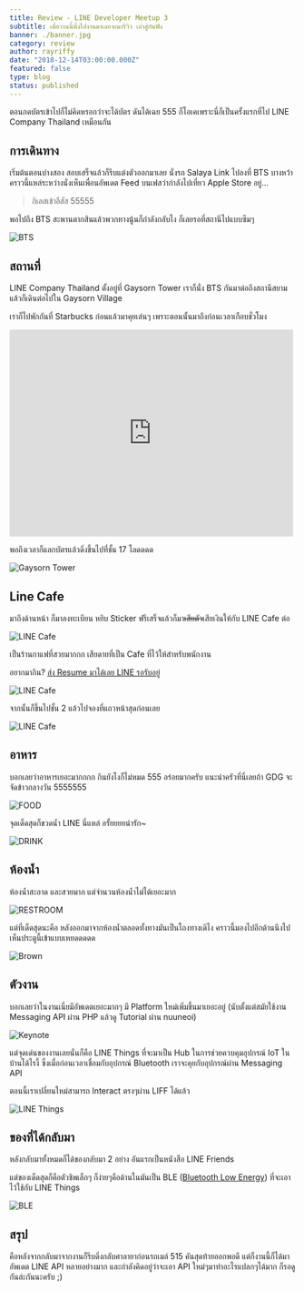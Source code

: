```yaml
---
title: Review - LINE Developer Meetup 3
subtitle: เมื่อวานนี้พึ่งไปงานมาเลยจะมารีวิว เล่าสู่กันฟัง
banner: ./banner.jpg
category: review
author: rayriffy
date: "2018-12-14T03:00:00.000Z"
featured: false
type: blog
status: published
---
```


ตอนกดบัตรเข้าไปก็ไม่คิดหรอกว่าจะได้บัตร ดันได้เฉย 555 ก็โอเคเพราะนี่ก็เป็นครั้งแรกที่ไป LINE Company Thailand เหมือนกัน

## การเดินทาง

เริ่มต้นตอนบ่างสอง สอบเสร็จแล้วก็รีบแต่งตัวออกมาเลย นั่งรถ Salaya Link ไปลงที่ BTS บางหว้าคราวนี้แหล่ระหว่างนั่งเห็นเพื่อนอัพเดต Feed บนเฟสว่ากำลังไปเที่ยว Apple Store อยู่...

> กิเลสเข้าอีสัส 55555

พอไปถึง BTS สะพานตากสินแล้วพวกทางนู้นก็กำลังกลับไง ก็เลยรอที่สถานีไปแบบซึมๆ

![BTS](./IMG_0917.jpg)

## สถานที่

LINE Company Thailand ตั้งอยู่ที่ Gaysorn Tower เราก็นั่ง BTS กันมาต่อถึงสถานีสยาม แล้วก็เดินต่อไปใน Gaysorn Village

เราก็ไปพักกันที่ Starbucks ก่อนแล้วมาคุยเล่นๆ เพราะตอนนั้นมาถึงก่อนเวลาเกือบชั่วโมง

<iframe src="https://www.facebook.com/plugins/post.php?href=https%3A%2F%2Fwww.facebook.com%2Fjukbots%2Fposts%2F2381250825237791&width=1000" width="500" height="364" style="border:none;overflow:hidden" scrolling="no" frameborder="0" allowTransparency="true" allow="encrypted-media"></iframe>

พอถึงเวลาก็แลกบัตรแล้วดิ่งขึ้นไปที่ชั้น 17 โลดดดด

![Gaysorn Tower](./IMG_0920.jpg)

## Line Cafe

มาถึงด้านหน้า ก็มาลงทะเบียน หยิบ Sticker ฟรีเสร็จแล้วก็มา~~เสียตัว~~เสียเงินให้กับ LINE Cafe ต่อ

![LINE Cafe](./IMG_0921.jpg)

เป็นร้านกาแฟที่สวยมากกก เสียดายที่เป็น Cafe ที่ไว้ให้สำหรับพนักงาน 

อยากมากิน? [ส่ง Resume มาได้เลย LINE รอรับอยู่](https://career.linecorp.com/linecorp/career/list?classId=&locationCd=TH)

![LINE Cafe](./IMG_0935.jpg)

จากนั้นก็ขึ้นไปชั้น 2 แล้วไปจองที่แถวหน้าสุดก่อนเลย

![LINE Cafe](./IMG_0927.jpg)

## อาหาร

บอกเลยว่าอาหารเยอะมากกกก กินยังไงก็ไม่หมด 555 อร่อยมากครับ แนะนำครัวที่นี่เลยถ้า GDG จะจัดข้าวกลางวัน 5555555

![FOOD](./IMG_0929.jpg)

จุดเด็ดสุดก็ขวดน้ำ LINE นี่แหล่ อรั้ยยยยน่ารัก~

![DRINK](./IMG_0933.jpg)

## ห้องน้ำ

ห้องน้ำสะอาด และสวยมาก แต่จำนวนห้องน้ำไม่ได้เยอะมาก

![RESTROOM](./IMG_0931.jpg)

แต่ที่เด็ดสุดนะคือ หลังออกมาจากห้องน้ำตลอดทั้งทางมันเป็นโถงทางเดิไง คราวนี้มองไปอีกด้านนึงไปเห็นประตูนี้เข้าแบบเหยดดดดด

![Brown](./IMG_0932.jpg)

## ตัวงาน

บอกเลยว่าในงานเนี่ยมีอัพเดตเยอะมากๆ มี Platform ใหม่เพิ่มขึ้นมาเยอะอยู่ (นับตั้งแต่สมัยใช้งาน Messaging API ผ่าน PHP แล้วดู Tutorial ผ่าน nuuneoi)

![Keynote](./IMG_0938.jpg)

แต่จุดเด่นของงานเลยนั่นก็คือ LINE Things ที่จะมาเป็น Hub ในการช่วยควบคุมอุปกรณ์ IoT ในบ้านได้ไรงี้ ซึ่งเมื่อก่อนเวลาเชื่อมกับอุปกรณ์ Bluetooth เราจะคุยกับอุปกรณ์ผ่าน Messaging API

ตอนนี้เราเปลี่ยนใหม่สามารถ Interact ตรงๆผ่าน LIFF ได้แล้ว

![LINE Things](./IMG_0955.jpg)

## ของที่ได้กลับมา

หลังกลับมาทั้งหมดก็ได้ของกลับมา 2 อย่าง อันแรกเป็นหนังสือ LINE Friends

แต่ของเด็ดสุดก็คือตัวชิพเล็กๆ ก็ง่ายๆคือด้านในมันเป็น BLE ([Bluetooth Low Energy](https://en.wikipedia.org/wiki/Bluetooth_Low_Energy)) ที่จะเอาไว้ใช้กับ LINE Things

![BLE](./IMG_0977.jpg)

## สรุป

คือหลังจากกลับมาจากงานก็รีบดิ่งกลับศาลายาก่อนรถเมล์ 515 คันสุดท้ายออกพอดี แต่ก็งานนี้ก็ได้มาอัพเดต LINE API หลายอย่างมาก และกำลังคิดอยู่ว่าจะเอา API ใหม่ๆมาทำอะไรแปลกๆได้มาก ก็รอดูกันล่ะกันนะครับ ;)
